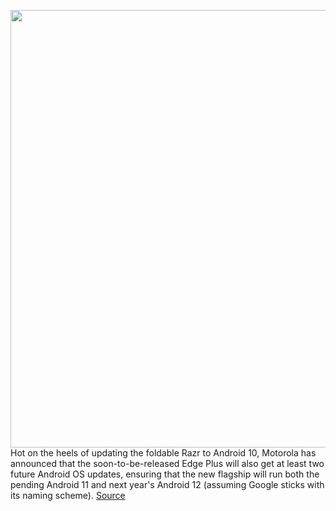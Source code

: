 <img src='https://cdn.vox-cdn.com/thumbor/yNSZ8rFUyL20T_zGZ9Ydqv7EPwc=/0x0:2040x1360/1200x800/filters:focal(857x517:1183x843)/cdn.vox-cdn.com/uploads/chorus_image/image/66788140/bfarsace_120612_3970_0003_crop.0.jpg' width='700px' /><br/>
Hot on the heels of updating the foldable Razr to Android 10, Motorola has announced that the soon-to-be-released Edge Plus will also get at least two future Android OS updates, ensuring that the new flagship will run both the pending Android 11 and next year's Android 12 (assuming Google sticks with its naming scheme).
<a href='https://www.theverge.com/2020/5/12/21256460/motorola-edge-plus-android-updates-11-12-operating-system-os-google'> Source <a/>